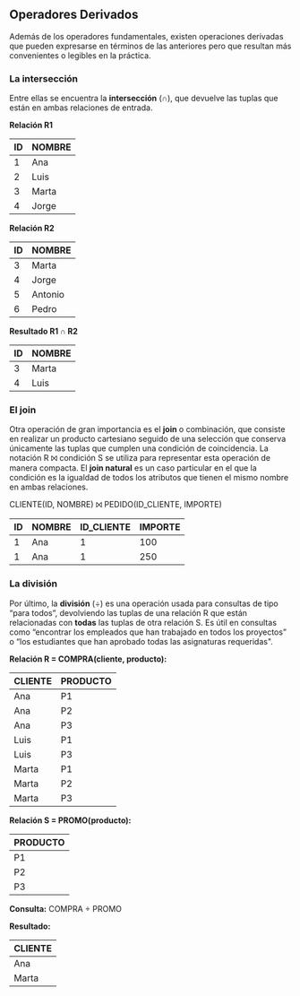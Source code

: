 ## Operadores Derivados

Además de los operadores fundamentales, existen operaciones derivadas que pueden expresarse en términos de las anteriores pero que resultan más convenientes o legibles en la práctica.

### La **intersección**

Entre ellas se encuentra la **intersección** (∩), que devuelve las tuplas que están en ambas relaciones de entrada.

**Relación R1**

| ID | NOMBRE |
|----|--------|
| 1  | Ana    |
| 2  | Luis   |
| 3  | Marta  |
| 4  | Jorge  |

**Relación R2**

| ID | NOMBRE |
|----|--------|
| 3  | Marta  |
| 4  | Jorge  |
| 5  | Antonio |
| 6  | Pedro |

**Resultado R1 ∩ R2**

| ID | NOMBRE |
|----|--------|
| 3  | Marta  |
|  4 | Luis   |

### El **join**

Otra operación de gran importancia es el **join** o combinación, que consiste en realizar un producto cartesiano seguido de una selección que conserva únicamente las tuplas que cumplen una condición de coincidencia.
La notación R ⨝ condición S se utiliza para representar esta operación de manera compacta.
El **join natural** es un caso particular en el que la condición es la igualdad de todos los atributos que tienen el mismo nombre en ambas relaciones.

CLIENTE(ID, NOMBRE) ⨝ PEDIDO(ID_CLIENTE, IMPORTE)

| ID | NOMBRE | ID_CLIENTE | IMPORTE |
|----|--------|------------|---------|
| 1  | Ana    | 1          | 100     |
| 1  | Ana    | 1          | 250     |

### La **división**

Por último, la **división** (÷) es una operación usada para consultas de tipo “para todos”, devolviendo las tuplas de una relación R que están relacionadas con **todas** las tuplas de otra relación S.
Es útil en consultas como “encontrar los empleados que han trabajado en todos los proyectos” o “los estudiantes que han aprobado todas las asignaturas requeridas".

**Relación R = COMPRA(cliente, producto):**

| CLIENTE | PRODUCTO |
|--------|-----------|
| Ana    | P1        |
| Ana    | P2        |
| Ana    | P3        |
| Luis   | P1        |
| Luis   | P3        |
| Marta  | P1        |
| Marta  | P2        |
| Marta  | P3        |

**Relación S = PROMO(producto):**

| PRODUCTO |
|----------|
| P1       |
| P2       |
| P3       |

**Consulta:** COMPRA ÷ PROMO

**Resultado:**

| CLIENTE |
|--------|
| Ana    |
| Marta  |


